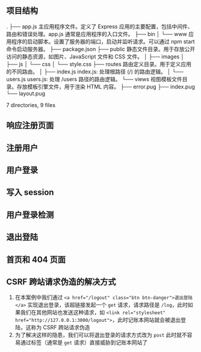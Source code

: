 ## 项目结构
.
├── app.js 主应用程序文件。定义了 Express 应用的主要配置，包括中间件、路由和错误处理。app.js 通常是应用程序的入口文件。
├── bin
│   └── www 应用程序的启动脚本。设置了服务器的端口，启动并监听请求。可以通过 npm start 命令启动服务器。
├── package.json
├── public 静态文件目录。用于存放公开访问的静态资源，如图片、JavaScript 文件和 CSS 文件。
│   ├── images
│   ├── js
│   └── css
│       └── style.css
├── routes 路由定义目录。用于定义应用的不同路由。
│   ├── index.js index.js: 处理根路径 (/) 的路由逻辑。
│   └── users.js users.js: 处理 /users 路径的路由逻辑。
└── views 视图模板文件目录。存放模板引擎文件，用于渲染 HTML 内容。
    ├── error.pug
    ├── index.pug
    └── layout.pug

7 directories, 9 files








## 响应注册页面

## 注册用户

## 用户登录

## 写入 session

## 用户登录检测

## 退出登陆

## 首页和 404 页面

## CSRF 跨站请求伪造的解决方式
1. 在本案例中我们通过 `<a href="/logout" class="btn btn-danger">退出登陆</a>` 实现退出登录，该超链接发起一个 `get` 请求，请求路径是 `/log`，此时如果我们在其他网站也发送这种请求，如 `<link rel="stylesheet" href="http://127.0.0.1:3000/logout">`，此时记账本网站就会被退出登陆，这称为 CSRF 跨站请求伪造
2. 为了解决这样的隐患，我们可以将退出登录的请求方式改为 `post` 此时就不容易通过标签（通常是 `get` 请求）直接威胁到记账本网站了